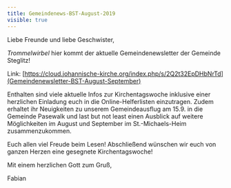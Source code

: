 ```yaml
---
title: Gemeindenews-BST-August-2019
visible: true
---
```


Liebe Freunde und liebe Geschwister,

*Trommelwirbel* hier kommt der aktuelle Gemeindenewsletter der Gemeinde Steglitz!

Link: [https://cloud.johannische-kirche.org/index.php/s/2Q2t32EpDHbNrTd](Gemeindenewsletter-BST-August-September)

Enthalten sind viele aktuelle Infos zur Kirchentagswoche inklusive einer herzlichen Einladung euch in die Online-Helferlisten einzutragen. Zudem erhaltet ihr Neuigkeiten zu unserem Gemeindeausflug am 15.9. in die Gemeinde Pasewalk und last but not least einen Ausblick auf weitere Möglichkeiten im August und September im St.-Michaels-Heim zusammenzukommen.

Euch allen viel Freude beim Lesen! Abschließend wünschen wir euch von ganzen Herzen eine gesegnete Kirchentagswoche!

Mit einem herzlichen Gott zum Gruß,

Fabian